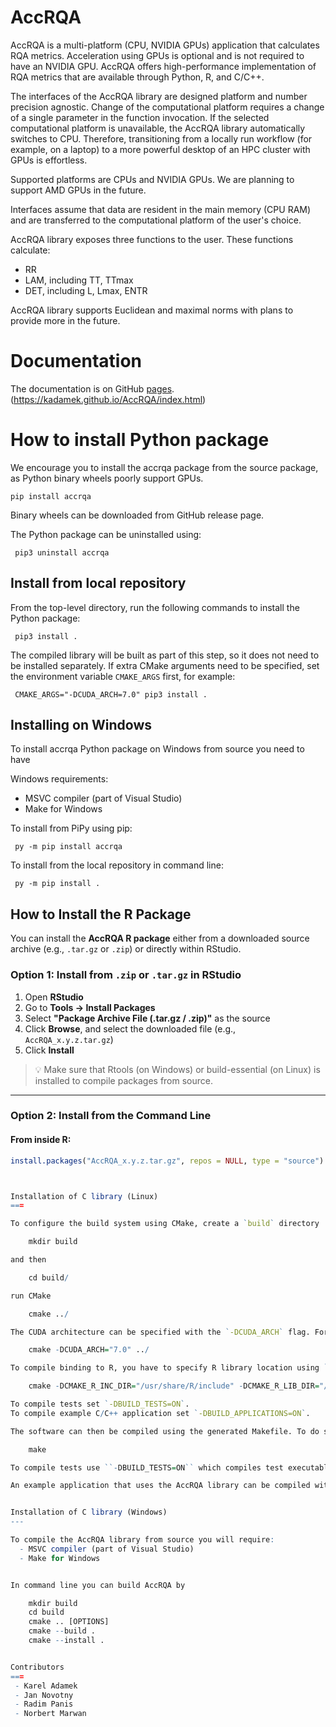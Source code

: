 # AccRQA
AccRQA is a multi-platform (CPU, NVIDIA GPUs) application that calculates RQA metrics. Acceleration using GPUs is optional and is not required to have an NVIDIA GPU. AccRQA offers high-performance implementation of RQA metrics that are available through Python, R, and C/C++. 

The interfaces of the AccRQA library are designed platform and number precision agnostic. Change of the computational platform requires a change of a single parameter in the function invocation. If the selected computational platform is unavailable, the AccRQA library automatically switches to CPU. Therefore, transitioning from a locally run workflow (for example, on a laptop) to a more powerful desktop of an HPC cluster with GPUs is effortless. 

Supported platforms are CPUs and NVIDIA GPUs. We are planning to support AMD GPUs in the future.

Interfaces assume that data are resident in the main memory (CPU RAM) and are transferred to the computational platform of the user's choice. 

AccRQA library exposes three functions to the user. These functions calculate:
 - RR
 - LAM, including TT, TTmax
 - DET, including L, Lmax, ENTR

AccRQA library supports Euclidean and maximal norms with plans to provide more in the future.

Documentation
===
The documentation is on GitHub [pages](https://kadamek.github.io/AccRQA/index.html). (https://kadamek.github.io/AccRQA/index.html)

How to install Python package
===

We encourage you to install the accrqa package from the source package, as Python binary wheels poorly support GPUs.

    pip install accrqa

Binary wheels can be downloaded from GitHub release page.

The Python package can be uninstalled using:

     pip3 uninstall accrqa

Install from local repository
---

From the top-level directory, run the following commands to install
the Python package:

     pip3 install .

The compiled library will be built as part of this step, so it does not need to
be installed separately. If extra CMake arguments need to be specified, set the
environment variable ``CMAKE_ARGS`` first, for example:

     CMAKE_ARGS="-DCUDA_ARCH=7.0" pip3 install .

Installing on Windows
---

To install accrqa Python package on Windows from source you need to have 

Windows requirements:
  - MSVC compiler (part of Visual Studio)
  - Make for Windows

To install from PiPy using pip:

     py -m pip install accrqa

To install from the local repository in command line:

     py -m pip install .


## How to Install the R Package

You can install the **AccRQA R package** either from a downloaded source archive (e.g., `.tar.gz` or `.zip`) or directly within RStudio.

### Option 1: Install from `.zip` or `.tar.gz` in RStudio

1. Open **RStudio**
2. Go to **Tools → Install Packages**
3. Select **"Package Archive File (.tar.gz / .zip)"** as the source
4. Click **Browse**, and select the downloaded file (e.g., `AccRQA_x.y.z.tar.gz`)
5. Click **Install**

> 💡 Make sure that Rtools (on Windows) or build-essential (on Linux) is installed to compile packages from source.

---

### Option 2: Install from the Command Line

#### From inside R:

```r
install.packages("AccRQA_x.y.z.tar.gz", repos = NULL, type = "source")



Installation of C library (Linux)
===

To configure the build system using CMake, create a `build` directory

    mkdir build

and then

    cd build/

run CMake

    cmake ../

The CUDA architecture can be specified with the `-DCUDA_ARCH` flag. For example, for architecture `7.0`, do

    cmake -DCUDA_ARCH="7.0" ../

To compile binding to R, you have to specify R library location using `-DCMAKE_R_LIB_DIR` and location of the R include directory using `-DCMAKE_R_INC_DIR`. For example

    cmake -DCMAKE_R_INC_DIR="/usr/share/R/include" -DCMAKE_R_LIB_DIR="/usr/lib/R/lib/libR.so"  ../

To compile tests set `-DBUILD_TESTS=ON`.
To compile example C/C++ application set `-DBUILD_APPLICATIONS=ON`.

The software can then be compiled using the generated Makefile. To do so, simply type

    make

To compile tests use ``-DBUILD_TESTS=ON`` which compiles test executable performing a series of tests of supported RQA metrics.

An example application that uses the AccRQA library can be compiled with a flag ``-DBUILD_APPLICATIONS=ON``.


Installation of C library (Windows)
---

To compile the AccRQA library from source you will require:
  - MSVC compiler (part of Visual Studio)
  - Make for Windows


In command line you can build AccRQA by

    mkdir build
    cd build
    cmake .. [OPTIONS]
    cmake --build .
    cmake --install .


Contributors
===
 - Karel Adamek
 - Jan Novotny
 - Radim Panis
 - Norbert Marwan
 
